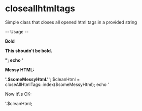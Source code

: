 # closeallhtmltags
Simple class that closes all opened html tags in a provided string

-- Usage --

<?php

require_once './closeAllHtmlTags.php';

$someMessyHtml = "<p><strong>Bold</p><p>This shoudn't be bold.</p>";
echo '<p>Messy HTML: </p>'.$someMessyHtml.'</strong>';

$cleanHtml  =  closeAllHtmlTags::index($someMessyHtml);
echo '<p>Now it\'s  OK: </p>'.$cleanHtml;

